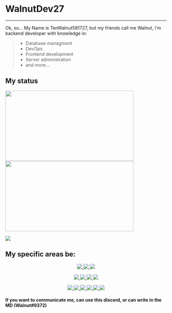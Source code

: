 # WalnutDev27
___

Ok, so...
My Name is TenWalnut581727, but my friends call me Walnut, i'm backend developer with knowledge in: 
> - Database managment
> - DevOps
> - Frontend development
> - Server administration
> - and more...

## My status
<p>
<img src="https://github-readme-stats.vercel.app/api?username=WalnutDev27&show_icons=true&theme=radical" width="400"  height="220"></img> 
 <img src="https://github-readme-stats.vercel.app/api/top-langs/?username=WalnutDev27&layout=compact&theme=radical" width="400"  height="220"></img>
</p>

<img src="https://github-profile-trophy.vercel.app/?username=WalnutDev27&margin-w=28&margin-h=15&theme=radical" />


## My specific areas be:
<p align="center"><a href="#">
 <p align="center"><a href="#">
  <img src="https://img.shields.io/badge/-C-gray?logoColor=81a1c1&logo=C" />
  <img src="https://img.shields.io/badge/-C++-gray?logoColor=81a1c1ogo=Cplusplus" />
  <img src="https://img.shields.io/badge/-C Sharp-gray?logoColor=81a1c1&logo=Csharp" /> </br>
 </a></p>
 
 <p align="center"><a href="#">
  <img src="https://img.shields.io/badge/-MySQL-4479a1?logoColor=ffffff&logo=MySQL" />
  <img src="https://img.shields.io/badge/-SQLite-003b57?logoColor=ffffff&logo=SQLite3" />
  <img src="https://img.shields.io/badge/-PosgreSQL-4169E1?logoColor=ffffff&logo=PosgreSQL" />
  <img src="https://img.shields.io/badge/-MongoDB-47a248?logoColor=ffffff&logo=MongoDB" /> </br>
 </a></p>
 
 <p align="center"><a href="#">
  <img src="https://img.shields.io/badge/-.NET-512bd4?logoColor=ffffff&logo=.NET" />
  <img src="https://img.shields.io/badge/-Java-ff7800?logoColor=ffffff&logo=Java" />
  <img src="https://img.shields.io/badge/-PHP-777bb4?logoColor=ffffff&logo=PHP" />
  <img src="https://img.shields.io/badge/-Javascript-f7df1e?logoColor=ffffff&logo=Javascript" />
  <img src="https://img.shields.io/badge/-Node.js-339933?logoColor=ffffff&logo=Node.js" />
  <img src="https://img.shields.io/badge/-Python-3776ab?logoColor=ffffff&logo=Python" /> </br>
 </a></p>

</a></p>

#### If you want to communicate me, can use this discord, or can write in the MD (Walnut#9372)
